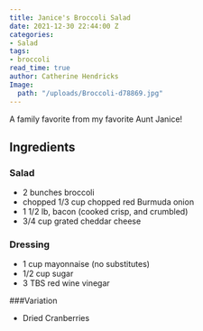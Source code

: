 ```yaml
---
title: Janice's Broccoli Salad
date: 2021-12-30 22:44:00 Z
categories:
- Salad
tags:
- broccoli
read_time: true
author: Catherine Hendricks
Image:
  path: "/uploads/Broccoli-d78869.jpg"
---
```


A family favorite from my favorite Aunt Janice!

## Ingredients

### Salad
* 2 bunches broccoli
* chopped 1/3 cup chopped red Burmuda onion 
* 1 1/2 lb, bacon (cooked crisp, and crumbled) 
* 3/4 cup grated cheddar cheese 

### Dressing
* 1 cup mayonnaise (no substitutes) 
* 1/2 cup sugar 
* 3 TBS red wine vinegar 

###Variation
* Dried Cranberries

